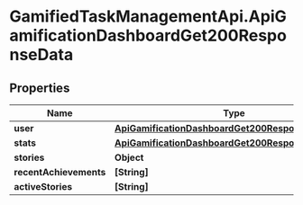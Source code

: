 # GamifiedTaskManagementApi.ApiGamificationDashboardGet200ResponseData

## Properties

Name | Type | Description | Notes
------------ | ------------- | ------------- | -------------
**user** | [**ApiGamificationDashboardGet200ResponseDataUser**](ApiGamificationDashboardGet200ResponseDataUser.md) |  | [optional] 
**stats** | [**ApiGamificationDashboardGet200ResponseDataStats**](ApiGamificationDashboardGet200ResponseDataStats.md) |  | [optional] 
**stories** | **Object** |  | [optional] 
**recentAchievements** | **[String]** |  | [optional] 
**activeStories** | **[String]** |  | [optional] 


